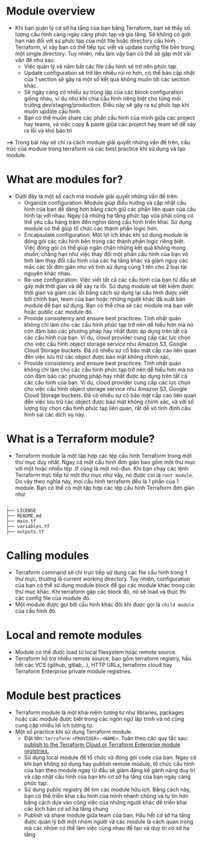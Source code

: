 # Module overview
- Khi bạn quản lý cơ sở hạ tầng của bạn bằng Terraform, bạn sẽ thấy số lượng cấu hình càng ngày càng phức tạp và gia tăng. Sẽ không có giới hạn nào đối với sự phức tạp của một file hoặc directory cấu hính Terraform, vì vậy bạn có thể tiếp tục viết và update config file bên trong một single directory. Tuy nhiên, nếu làm vậy bạn có thể sẽ gặp một vài vấn đề như sau:
  - Việc quản lý và nắm bắt các file cấu hình sẽ trở nên phức tạp.
  - Update configuration sẽ trở lên nhiều rủi ro hơn, có thể bản cập nhật của 1 section sẽ gây ra một số kết quả không muốn tới các section khác.
  - Sẽ ngày càng có nhiều sự trùng lặp của các block configuration giống nhau, ví dụ như khi chia cấu hình riêng biệt cho từng môi trường dev/staging/production. Điều này sẽ gây ra sự phức tạp khi muốn update cấu hình.
  - Bạn có thể muốn share các phần cấu hình của mình  giữa các project hay teams, và việc copy & paste giữa các project hay team sẽ dễ xảy ra lỗi và khó bảo trì

**-->** Trong bài này sẽ chỉ ra cách module  giải quyết những vấn đề trên, cấu trúc của module trong terraform và các best practice khi sử dụng và tạo module.
# What are modules for?
- Dưới đây là một số cách mà module giải quyết những vấn đề trên:
  - Organize configuration: Module giúp điều hướng và cập nhật cấu hình của bạn dễ dàng hơn bằng cách giữ các phần liên quan của cấu hình lại với nhau. Ngay cả những hạ tầng phức tạp vừa phải cũng có thể yêu cầu hàng trăm đến nghìn dòng cấu hình triển khai. Sử dụng module có thể giúp tổ chức các thành phần logic hơn.
  - Encapsulate configuration: Một lợi ích khác khi sử dụng module là đóng gói các cấu hình bên trong các thành phần logic riêng biệt. Việc đóng gói có thể giúp ngăn chặn những kết quả không mong muốn, chẳng hạn như việc thay đổi một phần cấu hình của bạn vô tình làm thay đổi cấu hình của các hạ tầng khác và giảm nguy các mắc các lỗi đơn giản như vô tình sử dụng cùng 1 tên cho 2 loại tài nguyên khác nhau.
  - Re-use configuration: Việc viết tất cả các cấu hình của bạn từ đầu sẽ gây mất thời gian và dễ xảy ra lỗi. Sử dụng module sẽ tiết kiệm được thời gian và giảm các lỗi bằng cách sử dụng lại cấu hình được viết bởi chính bạn, team của bạn hoặc những người khác đã xuất bản module để bạn sử dụng. Bạn có thể chia sẻ các module mà bạn viết hoặc public các module đó.
  - Provide consistency and ensure best practices: Tính nhất quán không chỉ làm cho các cấu hình phức tạp trở nên dễ hiểu hơn mà nó còn đảm bảo các phương pháp hay nhất được áp dụng trên tất cả các cấu hình của bạn. Ví dụ, cloud provider cung cấp các lực chọn cho việc cấu hình object storage service như Amazon S3, Google Cloud Storage buckets. Đã có nhiều sự cố bảo mật cấp cao liên quan đến việc lưu trữ các object được bảo mật không chính xác, 
  - Provide consistency and ensure best practices: Tính nhất quán không chỉ làm cho các cấu hình phức tạp trở nên dễ hiểu hơn mà nó còn đảm bảo các phương pháp hay nhất được áp dụng trên tất cả các cấu hình của bạn. Ví dụ, cloud provider cung cấp các lực chọn cho việc cấu hình object storage service như Amazon S3, Google Cloud Storage buckets. Đã có nhiều sự cố bảo mật cấp cao liên quan đến việc lưu trữ các object được bảo mật không chính xác, và với số lượng tùy chọn cấu hình phức tạp liên quan, rất dễ vô tình định cấu hình sai các dịch vụ này.

# What is a Terraform module?
- Terraform module là một tập hợp các tệp cấu hình Terraform trong một thư mục duy nhất. Ngay cả một cấu hình đơn giản bao gồm một thư mục với một hoặc nhiều tệp .tf cũng là một mô-đun. Khi bạn chạy các lệnh Terraform trực tiếp từ một thư mục như vậy, nó được coi là ```root module```. Do vậy theo nghĩa này, mọi cấu hình terraform đều là 1 phần của 1 module. Bạn có thể có một tập hợp các tệp cấu hình Terraform đơn giản như:
```
.
├── LICENSE
├── README.md
├── main.tf
├── variables.tf
├── outputs.tf
```
# Calling modules
- Terraform command sẽ chỉ trực tiếp sử dung các file cấu hình trong 1 thư mực, thường là current working directory. Tuy nhiên, configuration của bạn có thể sử dụng module block để gọi các module khác trong các thư mục khác. Khi terraform gặp các block đó, nó sẽ load và thực thi các config file của module đó.
- Một module được gọi bởi cấu hình khác đôi khi được gọi là `child module` của cấu hình đó.
# Local and remote modules
- Module có thể được load từ local filesystem hoặc remote source.
- Terraform hỗ trợ nhiều remote source, bao gồm terraform registry, hầu hết các VCS (github, gitlab,..), HTTP URLs, terraform cloud hay Terraform Enterprise private module registries.

# Module best practices
- Terraform module là một khái niệm tương tự như libraries, packages hoặc các module được biết trong các ngôn ngữ lập trình và nó cũng cung câp nhiều lơi ích tương tự.
- Một số practice khi sử dụng Terraform module.
  - Đặt tên: `terraform-<PROVIDER>-<NAME>`. Tuân theo các quy tắc sau: [publish to the Terraform Cloud or Terraform Enterprise module registries.](https://www.terraform.io/docs/cloud/registry/publish.html)
  - Sử dụng local module để tổ chức và đóng gói code của bạn. Ngay cả khi bạn không sử dụng hay publish remote module, tổ chức cấu hình của bạn theo module ngay từ đầu sẽ giảm đáng kể gánh nặng duy trì và cập nhật cấu hình của bạn khi cơ sở hạ tầng của bạn ngày càng phức tạp.
  - Sử dụng public registry để tìm các module hữu ích. Bằng cách này, bạn có thể triển khai cấu hình của mình nhanh chóng và tự tin hơn bằng cách dựa vào công việc của những người khác để triển khai các kịch bản cơ sở hạ tầng chung
  - Publish và share module giữa team của bạn. Hầu hết cơ sở hạ tầng được quản lý bởi một nhóm người và các module là cách quan trọng mà các nhóm có thể làm việc cùng nhau để tạo và duy trì cơ sở hạ tầng